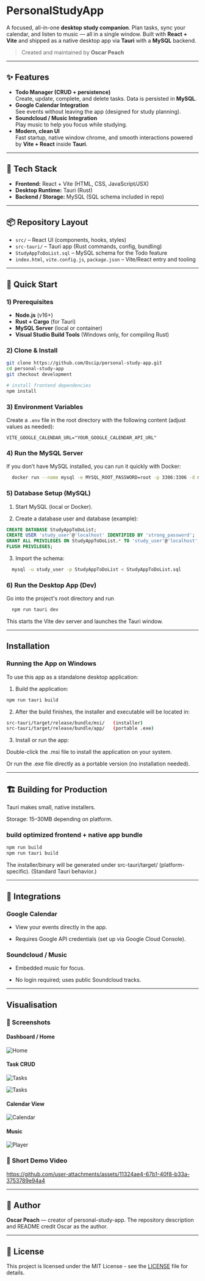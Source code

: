 # PersonalStudyApp

A focused, all-in-one **desktop study companion**. Plan tasks, sync your calendar, and listen to music — all in a single window. Built with **React + Vite** and shipped as a native desktop app via **Tauri** with a **MySQL** backend.

> Created and maintained by **Oscar Peach**

---

## ✨ Features

- **Todo Manager (CRUD + persistence)**  
  Create, update, complete, and delete tasks. Data is persisted in **MySQL**.
- **Google Calendar Integration**  
  See events without leaving the app (designed for study planning).
- **Soundcloud / Music Integration**  
  Play music to help you focus while studying.
- **Modern, clean UI**  
  Fast startup, native window chrome, and smooth interactions powered by **Vite + React** inside **Tauri**.

---

## 🧱 Tech Stack

- **Frontend:** React + Vite (HTML, CSS, JavaScript/JSX)
- **Desktop Runtime:** Tauri (Rust)
- **Backend / Storage:** MySQL (SQL schema included in repo)

---

## 📦 Repository Layout

- `src/` – React UI (components, hooks, styles)
- `src-tauri/` – Tauri app (Rust commands, config, bundling)
- `StudyAppToDoList.sql` – MySQL schema for the Todo feature
- `index.html`, `vite.config.js`, `package.json` – Vite/React entry and tooling

---

## 🚀 Quick Start

### 1) Prerequisites
- **Node.js** (v16+)
- **Rust + Cargo** (for Tauri)
- **MySQL Server** (local or container)
- **Visual Studio Build Tools** (Windows only, for compiling Rust)

### 2) Clone & Install
```bash
git clone https://github.com/Oscip/personal-study-app.git
cd personal-study-app
git checkout development

# install frontend dependencies
npm install
```

### 3) Environment Variables
Create a `.env` file in the root directory with the following content (adjust values as needed):
```env
VITE_GOOGLE_CALENDAR_URL="YOUR_GOOGLE_CALENDAR_API_URL"
```
### 4) Run the MySQL Server
If you don’t have MySQL installed, you can run it quickly with Docker:
```bash
  docker run --name mysql -e MYSQL_ROOT_PASSWORD=root -p 3306:3306 -d mysql:8
```

### 5) Database Setup (MySQL)

1. Start MySQL (local or Docker).

2. Create a database user and database (example):
```sql
CREATE DATABASE StudyAppToDoList;
CREATE USER 'study_user'@'localhost' IDENTIFIED BY 'strong_password';
GRANT ALL PRIVILEGES ON StudyAppToDoList.* TO 'study_user'@'localhost';
FLUSH PRIVILEGES;
```

3. Import the schema:

```bash
  mysql -u study_user -p StudyAppToDoList < StudyAppToDoList.sql
```



### 6) Run the Desktop App (Dev)
Go into the project's root directory and run 
```bash
  npm run tauri dev
```

This starts the Vite dev server and launches the Tauri window.

---

## Installation

### Running the App on Windows

To use this app as a standalone desktop application:

1. Build the application:
```bash
npm run tauri build
```

2. After the build finishes, the installer and executable will be located in:
```bash
src-tauri/target/release/bundle/msi/   (installer)
src-tauri/target/release/bundle/app/   (portable .exe)
```

3. Install or run the app:

Double-click the .msi file to install the application on your system.

Or run the .exe file directly as a portable version (no installation needed).

---


## 🏗️ Building for Production

Tauri makes small, native installers.

Storage: 15–30MB depending on platform.

### build optimized frontend + native app bundle
```bash
npm run build
npm run tauri build
```

The installer/binary will be generated under src-tauri/target/ (platform-specific). (Standard Tauri behavior.)


---


## 🔌 Integrations
### Google Calendar

- View your events directly in the app.

- Requires Google API credentials (set up via Google Cloud Console).


### Soundcloud / Music

- Embedded music for focus.

- No login required; uses public Soundcloud tracks.

---


## Visualisation
### 📸 Screenshots

#### Dashboard / Home

![Home](docs/images/to-do-list.png)

#### Task CRUD

![Tasks](docs/images/create.png)

![Tasks](docs/images/edit.png)

#### Calendar View

![Calendar](docs/images/google-calendar.png)

#### Music

![Player](docs/images/soundcloud.png)


### 🎥 Short Demo Video

https://github.com/user-attachments/assets/11324ae4-67b1-40f8-b33a-3753789e94a4

---

## 👤 Author

**Oscar Peach** — creator of personal-study-app.
The repository description and README credit Oscar as the author.

---

## 📜 License
This project is licensed under the MIT License - see the [LICENSE](./LICENSE) file for details.